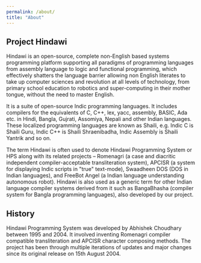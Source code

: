 ```yaml
---
permalink: /about/
title: "About"
---
```


## Project Hindawi 

Hindawi is an open-source, complete non-English based systems programming platform supporting all paradigms of programming languages from assembly language to logic and functional programming, which effectively shatters the language barrier allowing non English literates to take up computer sciences and revolution at all levels of technology, from primary school education to robotics and super-computing in their mother tongue, without the need to master English.

It is a suite of open-source Indic programming languages. It includes compilers for the equivalents of C, C++, lex, yacc, assembly, BASIC, Ada etc. in Hindi, Bangla, Gujrati, Assomiya, Nepali and other Indian languages. These localized programming languages are known as Shaili, e.g. Indic C is Shaili Guru, Indic C++ is Shaili Shraenibadha, Indic Assembly is Shaili Yantrik and so on.

The term Hindawi is often used to denote Hindawi Programming System or HPS along with its related projects –
          Romenagri (a case and diacritic independent compiler-acceptable transliteration system),
          APCISR (a system for displaying Indic scripts in "true" text-mode),
          Swaadheen DOS (DOS in Indian languages), and
          FreeBot Angel (a Indian language understanding autonomous robot).
Hindawi is also used as a generic term for other Indian language compiler systems derived from it such as BangaBhasha (compiler system for Bangla programming languages), also developed by our project.

## History
Hindawi Programming System was developed by Abhishek Choudhary between 1995 and 2004. It involved inventing Romenagri compiler compatible transliteration and APCISR character composing methods. The project has been through multiple iterations of updates and major changes since its original release on 15th August 2004.

